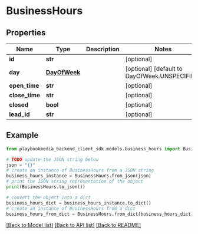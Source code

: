 # BusinessHours


## Properties

Name | Type | Description | Notes
------------ | ------------- | ------------- | -------------
**id** | **str** |  | [optional] 
**day** | [**DayOfWeek**](DayOfWeek.md) |  | [optional] [default to DayOfWeek.UNSPECIFIED]
**open_time** | **str** |  | [optional] 
**close_time** | **str** |  | [optional] 
**closed** | **bool** |  | [optional] 
**lead_id** | **str** |  | [optional] 

## Example

```python
from playbookmedia_backend_client_sdk.models.business_hours import BusinessHours

# TODO update the JSON string below
json = "{}"
# create an instance of BusinessHours from a JSON string
business_hours_instance = BusinessHours.from_json(json)
# print the JSON string representation of the object
print(BusinessHours.to_json())

# convert the object into a dict
business_hours_dict = business_hours_instance.to_dict()
# create an instance of BusinessHours from a dict
business_hours_from_dict = BusinessHours.from_dict(business_hours_dict)
```
[[Back to Model list]](../README.md#documentation-for-models) [[Back to API list]](../README.md#documentation-for-api-endpoints) [[Back to README]](../README.md)


